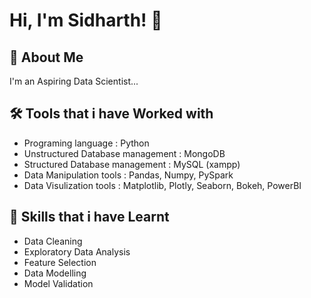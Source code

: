 
# Hi, I'm Sidharth! 👋


## 🚀 About Me
I'm an Aspiring Data Scientist...


## 🛠 Tools that i have Worked with

* Programing language : Python                                                            
* Unstructured Database management : MongoDB                                                                   
* Structured Database management : MySQL (xampp)                                                                         
* Data Manipulation tools : Pandas, Numpy, PySpark
* Data Visulization tools : Matplotlib, Plotly, Seaborn, Bokeh, PowerBI

## 💼 Skills that i have Learnt

* Data Cleaning
* Exploratory Data Analysis
* Feature Selection
* Data Modelling
* Model Validation


